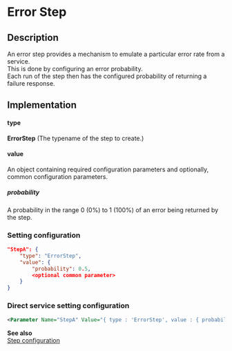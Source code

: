 # Error Step

## Description
An error step provides a mechanism to emulate a particular error rate from a service.<br/>
This is done by configuring an error probability.<br/>
Each run of the step then has the configured probability of returning a failure response.

## Implementation
#### type
__ErrorStep__ (The typename of the step to create.)

#### value
An object containing required configuration parameters and optionally, common configuration parameters.

##### probability
A probability in the range 0 (0%) to 1 (100%) of an error being returned by the step.


### Setting configuration
```json
"StepA": { 
    "type": "ErrorStep",
    "value": {
        "probability": 0.5,
        <optional common parameter>
    }
}
```

### Direct service setting configuration
```xml
<Parameter Name="StepA" Value="{ type : 'ErrorStep', value : { probability: 0.5, <optional common parameters> } }" />
```

__See also__<br/>
[Step configuration](./Step.md)